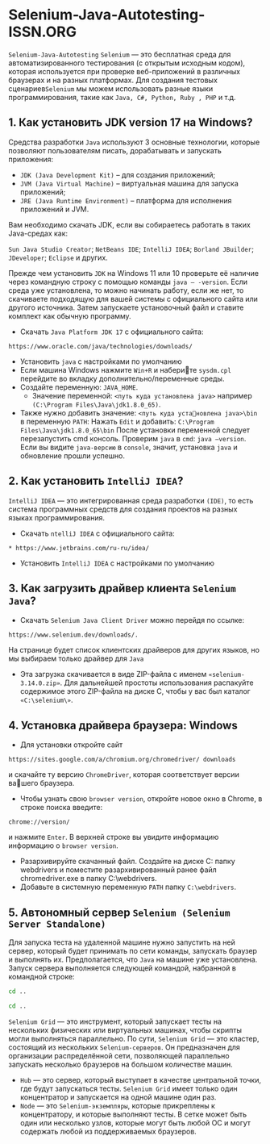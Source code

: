 # Selenium-Java-Autotesting-ISSN.ORG
`Selenium-Java-Autotesting`
`Selenium` — это бесплатная среда для автоматизированного тестирования (с открытым исходным кодом), которая используется при проверке веб-приложений в различных браузерах и на разных платформах. Для создания тестовых сценариев`Selenium` мы можем использовать разные языки программирования, такие как `Java, C#, Python, Ruby , PHP` и т.д. 


## 1. Как установить JDK version 17 на Windows?

Средства разработки `Java` используют 3 основные технологии, которые позволяют пользователям писать, дорабатывать и запускать приложения:

* `JDK (Java Development Kit)` – для создания приложений;
* `JVM (Java Virtual Machine)` – виртуальная машина для запуска приложений;
* `JRE (Java Runtime Environment)` – платформа для исполнения приложений и JVM.

Вам необходимо скачать JDK, если вы собираетесь работать в таких Java-средах как:

`Sun Java Studio Creator`;
`NetBeans IDE`;
`IntelliJ IDEA`;
`Borland JBuilder`;
`JDeveloper`;
`Eclipse` и других.

Прежде чем установить `JDK` на Windows 11 или 10 проверьте её наличие через командную строку с помощью команды `java – -version`. Если среда уже установлена, то можно начинать работу, если же нет, то скачиваете подходящую для вашей системы с официального сайта или другого источника. Затем запускаете установочный файл и ставите комплект как обычную программу. 

* Скачать `Java Platform JDK 17` с официального сайта:
```
https://www.oracle.com/java/technologies/downloads/
```
* Установить `java` с настройками по умолчанию
* Если машина Windows нажмите `Win+R` и наберите `sysdm.cpl` перейдите во вкладку дополнительно/переменные среды.
* Создайте переменную: `JAVA_HOME`.
  * Значение переменной: `<путь куда установлена java>` например `(C:\Program Files\Java\jdk1.8.0_65)`.
* Также нужно добавить значение: `<путь куда установлена java>\bin` в переменную `PATH`: Нажать `Edit` и добавить: `C:\Program Files\Java\jdk1.8.0_65\bin`
После установки переменной следует перезапустить cmd консоль. Проверим `java` в `cmd`: `java –version`. Если вы видите `java-версию` в `console`, значит, установка `java` и обновление прошли успешно.


## 2. Как установить `IntelliJ IDEA`?
`IntelliJ IDEA` — это интегрированная среда разработки `(IDE)`, то есть система программных средств для создания проектов на разных языках программирования.
* Скачать `ntelliJ IDEA` с официального сайта:
```
* https://www.jetbrains.com/ru-ru/idea/
```
* Установить `IntelliJ IDEA` с настройками по умолчанию

## 3. Как загрузить драйвер клиента `Selenium Java`?
* Скачать `Selenium Java Client Driver` можно перейдя по ссылке:
```
https://www.selenium.dev/downloads/.
```
На странице будет список клиентских драйверов для других языков, но мы выбираем только драйвер для `Java`
* Эта загрузка скачивается в виде ZIP-файла с именем `«selenium-3.14.0.zip»`. Для дальнейшей простоты использования распакуйте содержимое этого ZIP-файла на диске C, чтобы у вас был каталог `«C:\selenium\»`.

## 4. Установка драйвера браузера: Windows
* Для установки откройте сайт
```
https://sites.google.com/a/chromium.org/chromedriver/ downloads
```
и скачайте ту версию `ChromeDriver`, которая соответствует версии вашего браузера.
* Чтобы узнать свою `browser version`, откройте новое окно в Chrome, в строке поиска введите:
```
chrome://version/
```
и нажмите `Enter`. В верхней строке вы увидите информацию информацию о `browser version`.
* Разархивируйте скачанный файл. Создайте на диске C: папку webdrivers и поместите разархивированный ранее файл chromedriver.exe в папку C:\webdrivers.
*  Добавьте в системную переменную `PATH` папку `C:\webdrivers`.


## 5. Автономный сервер `Selenium (Selenium Server Standalone)`
Для запуска теста на удаленной машине нужно запустить на ней сервер, который будет принимать по сети команды, запускать браузер и выполнять их. Предполагается, что `Java` на машине уже установлена. Запуск сервера выполняется следующей командой, набранной в командной строке:
```bash
cd ..
```
```bash
cd ..
```
`Selenium Grid` — это инструмент, который запускает тесты на нескольких физических или виртуальных машинах, чтобы скрипты могли выполняться параллельно. По сути, `Selenium Grid` — это кластер, состоящий из нескольких `Selenium-серверов`. Он предназначен для организации распределённой сети, позволяющей параллельно запускать несколько браузеров на большом количестве машин.
* `Hub` — это сервер, который выступает в качестве центральной точки, где будут запускаться тесты. `Selenium Grid` имеет только один концентратор и запускается на одной машине один раз.
* `Node` — это `Selenium-экземпляры`, которые прикреплены к концентратору, и которые выполняют тесты. В сетке может быть один или несколько узлов, которые могут быть любой ОС и могут содержать любой из поддерживаемых браузеров.
